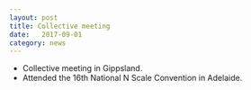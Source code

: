 ```yaml
---
layout: post
title: Collective meeting
date:   2017-09-01
category: news
---
```


* Collective meeting in Gippsland.
* Attended the 16th National N Scale Convention in Adelaide.